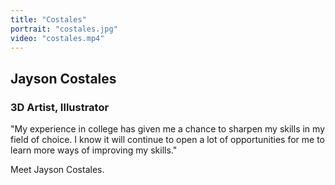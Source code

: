 ```yaml
---
title: "Costales"
portrait: "costales.jpg"
video: "costales.mp4"
---
```


## Jayson Costales
### 3D Artist, Illustrator

"My experience in college has given me a chance to sharpen my skills in my field of choice. I know it will continue to open a lot of opportunities for me to learn more ways of improving my skills."

Meet Jayson Costales.